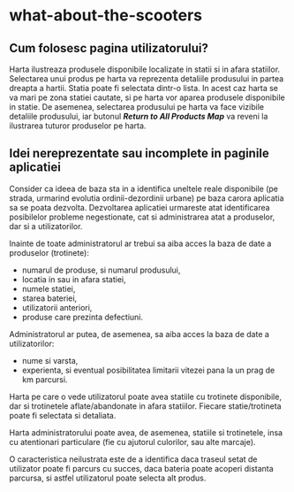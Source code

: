 # what-about-the-scooters
## Cum folosesc pagina utilizatorului?

Harta ilustreaza produsele disponibile localizate in statii si in afara statiilor. Selectarea unui produs pe harta va reprezenta detaliile produsului in partea dreapta a hartii.
Statia poate fi selectata dintr-o lista. In acest caz harta se va mari pe zona statiei cautate, si pe harta vor aparea produsele disponibile in statie. 
De asemenea, selectarea produsului pe harta va face vizibile detaliile produsului, iar butonul ***Return to All Products Map*** va reveni la ilustrarea tuturor produselor pe harta.


## Idei nereprezentate sau incomplete in paginile aplicatiei

Consider ca ideea de baza sta in a identifica uneltele reale disponibile (pe strada, urmarind evolutia ordinii-dezordinii urbane) pe baza carora aplicatia sa se poata dezvolta.
Dezvoltarea aplicatiei urmareste atat identificarea posibilelor probleme negestionate, cat si administrarea atat a produselor, dar si a utilizatorilor.

Inainte de toate administratorul ar trebui sa aiba acces la baza de date a produselor (trotinete): 
  - numarul de produse, si numarul produsului,
  - locatia in sau in afara statiei,
  - numele statiei,
  - starea bateriei,
  - utilizatorii anteriori,
  - produse care prezinta defectiuni.

Administratorul ar putea, de asemenea, sa aiba acces la baza de date a utilizatorilor:
  - nume si varsta,
  - experienta, si eventual posibilitatea limitarii vitezei pana la un prag de km parcursi.

Harta pe care o vede utilizatorul poate avea statiile cu trotinete disponibile, dar si trotinetele aflate/abandonate in afara statiilor.
Fiecare statie/trotineta poate fi selectata si detaliata.

Harta administratorului poate avea, de asemenea, statiile si trotinetele, insa cu atentionari particulare (fie cu ajutorul culorilor, sau alte marcaje).

O caracteristica neilustrata este de a identifica daca traseul setat de utilizator poate fi parcurs cu succes, daca bateria poate acoperi distanta parcursa, si astfel utilizatorul 
poate selecta alt produs.
